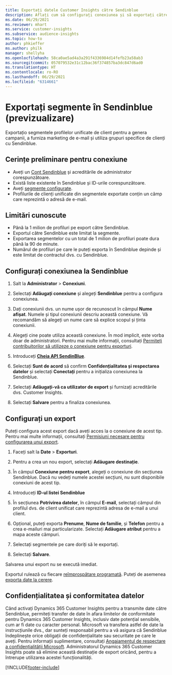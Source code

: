 ```yaml
---
title: Exportați datele Customer Insights către Sendinblue
description: Aflați cum să configurați conexiunea și să exportați către Sendinblue.
ms.date: 06/29/2021
ms.reviewer: mhart
ms.service: customer-insights
ms.subservice: audience-insights
ms.topic: how-to
author: phkieffer
ms.author: philk
manager: shellyha
ms.openlocfilehash: 58ca0ae5ad4a3a291f4336984d14fefb23a58ab3
ms.sourcegitcommit: 057079532e31c12bac36f374857ba3dc847d6ad0
ms.translationtype: HT
ms.contentlocale: ro-RO
ms.lasthandoff: 06/29/2021
ms.locfileid: "6314661"
---
```

# <a name="export-segments-to-sendinblue-preview"></a>Exportați segmente în Sendinblue (previzualizare)

Exportațio segmentele profilelor unificate de client pentru a genera campanii, a furniza marketing de e-mail și utiliza grupuri specifice de clienți cu Sendinblue.

## <a name="prerequisites-for-connection"></a>Cerințe preliminare pentru conexiune

-   Aveți un [Cont Sendinblue](https://www.sendinblue.com/) și acreditările de administrator corespunzătoare.
-   Există liste existente în Sendinblue și ID-urile corespunzătoare.
-   Aveți [segmente configurate](segments.md).
-   Profilurile de clienți unificate din segmentele exportate conțin un câmp care reprezintă o adresă de e-mail.

## <a name="known-limitations"></a>Limitări cunoscute

- Până la 1 milion de profiluri pe export către Sendinblue.
- Exportul către Sendinblue este limitat la segmente.
- Exportarea segmentelor cu un total de 1 milion de profiluri poate dura până la 90 de minute. 
- Numărul de profiluri pe care le puteți exporta în Sendinblue depinde și este limitat de contractul dvs. cu Sendinblue.

## <a name="set-up-connection-to-sendinblue"></a>Configurați conexiunea la Sendinblue

1. Salt la **Administrator** > **Conexiuni**.

1. Selectați **Adăugați conexiune** și alegeți **Sendinblue** pentru a configura conexiunea.

1. Dați conexiunii dvs. un nume ușor de recunoscut în câmpul **Nume afișat**. Numele și tipul conexiunii descriu această conexiune. Vă recomandăm să alegeți un nume care să explice scopul și ținta conexiunii.

1. Alegeți cine poate utiliza această conexiune. În mod implicit, este vorba doar de administratori. Pentru mai multe informații, consultați [Permiteți contribuitorilor să utilizeze o conexiune pentru exporturi](connections.md#allow-contributors-to-use-a-connection-for-exports).

1. Introduceți **[Cheia API SendinBlue](https://developers.sendinblue.com/docs/getting-started#:~:text=Get%20your%20API%20key&text=You%20can%20create%20one%20from,your%20settings%20This%20API%20key)**.

1. Selectați **Sunt de acord** să confirm **Confidențialitatea și respectarea datelor** și selectați **Conectați** pentru a inițializa conexiunea la Sendinblue.

1. Selectați **Adăugați-vă ca utilizator de export** și furnizați acreditările dvs. Customer Insights.

1. Selectați **Salvare** pentru a finaliza conexiunea.

## <a name="configure-an-export"></a>Configurați un export

Puteți configura acest export dacă aveți acces la o conexiune de acest tip. Pentru mai multe informații, consultați [Permisiuni necesare pentru configurarea unui export](export-destinations.md#set-up-a-new-export).

1. Faceți salt la **Date** > **Exporturi**.

1. Pentru a crea un nou export, selectați **Adăugare destinație**.

1. În câmpul **Conexiune pentru export**, alegeți o conexiune din secțiunea Sendinblue. Dacă nu vedeți numele acestei secțiuni, nu sunt disponibile conexiuni de acest tip.

1. Introduceți **ID-ul listei Sendinblue** 

1. În secțiunea **Potrivirea datelor**, în câmpul **E-mail**, selectați câmpul din profilul dvs. de client unificat care reprezintă adresa de e-mail a unui client. 

1. Opțional, puteți exporta **Prenume**, **Nume de familie**, și **Telefon**  pentru a crea e-mailuri mai particularizate. Selectați **Adăugare atribut** pentru a mapa aceste câmpuri.

1. Selectați segmentele pe care doriți să le exportați. 

1. Selectați **Salvare**.

Salvarea unui export nu se execută imediat.

Exportul rulează cu fiecare [reîmprospătare programată](system.md#schedule-tab). Puteți de asemenea [exporta date la cerere](export-destinations.md#run-exports-on-demand). 


## <a name="data-privacy-and-compliance"></a>Confidențialitatea și conformitatea datelor

Când activați Dynamics 365 Customer Insights pentru a transmite date către Sendinblue, permiteți transfer de date în afara limitelor de conformitate pentru Dynamics 365 Customer Insights, inclusiv date potențial sensibile, cum ar fi date cu caracter personal. Microsoft va transfera astfel de date la instrucțiunile dvs., dar sunteți responsabil pentru a vă asigura că Sendinblue îndeplinește orice obligații de confidențialitate sau securitate pe care le aveți. Pentru informații suplimentare, consultați [Angajamentul de respectare a confidențialității Microsoft](https://go.microsoft.com/fwlink/?linkid=396732).
Administratorul Dynamics 365 Customer Insights poate să elimine această destinație de export oricând, pentru a întrerupe utilizarea acestei funcționalități.


[!INCLUDE[footer-include](../includes/footer-banner.md)]
